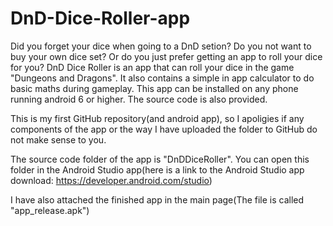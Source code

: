 # DnD-Dice-Roller-app
Did you forget your dice when going to a DnD setion? Do you not want to buy your own dice set? Or do you just prefer getting an app to roll your dice for you? DnD Dice Roller is an app that can roll your dice in the game "Dungeons and Dragons". It also contains a simple in app calculator to do basic maths during gameplay. This app can be installed on any phone running android 6 or higher. The source code is also provided.

This is my first GitHub repository(and android app), so I apoligies if any components of the app or the way I have uploaded the folder to GitHub do not make sense to you.

The source code folder of the app is "DnDDiceRoller". You can open this folder in the Android Studio app(here is a link to the Android Studio app download: https://developer.android.com/studio)

I have also attached the finished app in the main page(The file is called "app_release.apk")
